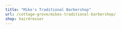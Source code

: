 ```yaml
---
title: "Mike's Traditional Barbershop"
url: /cottage-grove/mikes-traditional-barbershop/
shop: hairdresser
---
```

